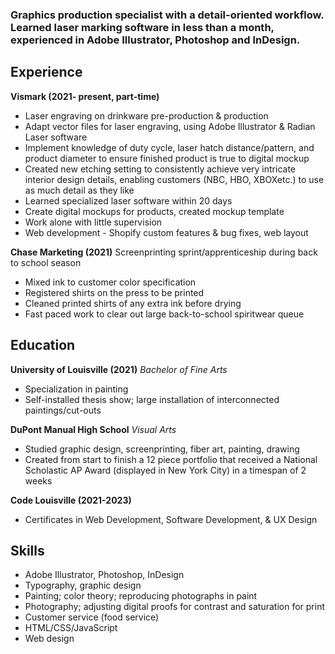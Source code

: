 ### Graphics production specialist with a detail-oriented workflow. Learned laser marking software in less than a month, experienced in Adobe Illustrator, Photoshop and InDesign.

## **Experience**

**Vismark (2021- present, part-time)**
- Laser engraving on drinkware pre-production & production
- Adapt vector files for laser engraving, using Adobe Illustrator & Radian Laser software
- Implement knowledge of duty cycle, laser hatch distance/pattern, and product diameter to ensure finished product is true to digital mockup
- Created new etching setting to consistently achieve very intricate interior design details, enabling customers (NBC, HBO, XBOXetc.) to use as much detail as they like
- Learned specialized laser software within 20 days
- Create digital mockups for products, created mockup template
- Work alone with little supervision
- Web development - Shopify custom features & bug fixes, web layout

**Chase Marketing (2021)**
Screenprinting sprint/apprenticeship during back to school season
- Mixed ink to customer color specification
- Registered shirts on the press to be printed
- Cleaned printed shirts of any extra ink before drying
- Fast paced work to clear out large back-to-school spiritwear queue

## **Education**

**University of Louisville (2021)**
*Bachelor of Fine Arts*
- Specialization in painting
- Self-installed thesis show; large installation of interconnected paintings/cut-outs

**DuPont Manual High School**
*Visual Arts*
- Studied graphic design, screenprinting, fiber art, painting, drawing
- Created from start to finish a 12 piece portfolio that received a National Scholastic AP Award (displayed in New York City) in a timespan of 2 weeks

**Code Louisville (2021-2023)**
- Certificates in Web Development, Software Development, & UX Design

## **Skills**

- Adobe Illustrator, Photoshop, InDesign
- Typography, graphic design
- Painting; color theory; reproducing photographs in paint 
- Photography; adjusting digital proofs for contrast and saturation for print
- Customer service (food service)
- HTML/CSS/JavaScript
- Web design

